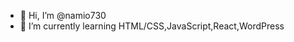- 👋 Hi, I’m @namio730
- 🌱 I’m currently learning HTML/CSS,JavaScript,React,WordPress
<!---
namio730/namio730 is a ✨ special ✨ repository because its `README.md` (this file) appears on your GitHub profile.
You can click the Preview link to take a look at your changes.
--->
